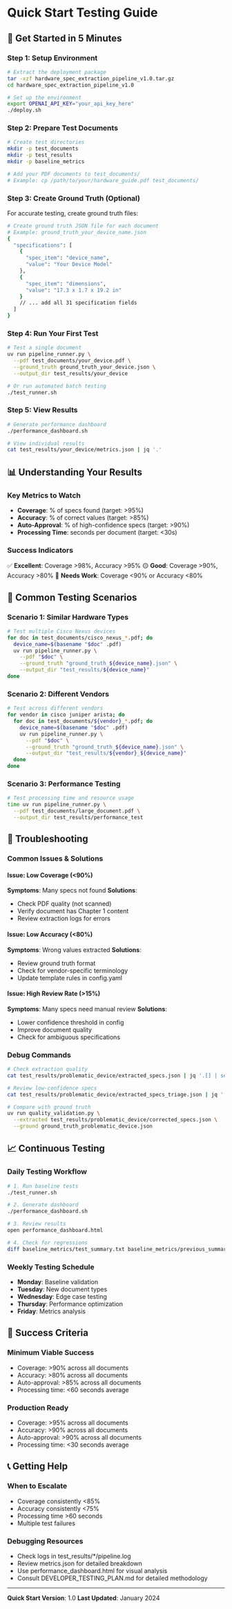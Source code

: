 # Quick Start Testing Guide

## 🚀 Get Started in 5 Minutes

### **Step 1: Setup Environment**
```bash
# Extract the deployment package
tar -xzf hardware_spec_extraction_pipeline_v1.0.tar.gz
cd hardware_spec_extraction_pipeline_v1.0

# Set up the environment
export OPENAI_API_KEY="your_api_key_here"
./deploy.sh
```

### **Step 2: Prepare Test Documents**
```bash
# Create test directories
mkdir -p test_documents
mkdir -p test_results
mkdir -p baseline_metrics

# Add your PDF documents to test_documents/
# Example: cp /path/to/your/hardware_guide.pdf test_documents/
```

### **Step 3: Create Ground Truth (Optional)**
For accurate testing, create ground truth files:
```bash
# Create ground truth JSON file for each document
# Example: ground_truth_your_device_name.json
{
  "specifications": [
    {
      "spec_item": "device_name",
      "value": "Your Device Model"
    },
    {
      "spec_item": "dimensions",
      "value": "17.3 x 1.7 x 19.2 in"
    }
    // ... add all 31 specification fields
  ]
}
```

### **Step 4: Run Your First Test**
```bash
# Test a single document
uv run pipeline_runner.py \
  --pdf test_documents/your_device.pdf \
  --ground_truth ground_truth_your_device.json \
  --output_dir test_results/your_device

# Or run automated batch testing
./test_runner.sh
```

### **Step 5: View Results**
```bash
# Generate performance dashboard
./performance_dashboard.sh

# View individual results
cat test_results/your_device/metrics.json | jq '.'
```

## 📊 Understanding Your Results

### **Key Metrics to Watch**
- **Coverage**: % of specs found (target: >95%)
- **Accuracy**: % of correct values (target: >85%)
- **Auto-Approval**: % of high-confidence specs (target: >90%)
- **Processing Time**: seconds per document (target: <30s)

### **Success Indicators**
✅ **Excellent**: Coverage >98%, Accuracy >95%
🟡 **Good**: Coverage >90%, Accuracy >80%
🔴 **Needs Work**: Coverage <90% or Accuracy <80%

## 🔧 Common Testing Scenarios

### **Scenario 1: Similar Hardware Types**
```bash
# Test multiple Cisco Nexus devices
for doc in test_documents/cisco_nexus_*.pdf; do
  device_name=$(basename "$doc" .pdf)
  uv run pipeline_runner.py \
    --pdf "$doc" \
    --ground_truth "ground_truth_${device_name}.json" \
    --output_dir "test_results/${device_name}"
done
```

### **Scenario 2: Different Vendors**
```bash
# Test across different vendors
for vendor in cisco juniper arista; do
  for doc in test_documents/${vendor}_*.pdf; do
    device_name=$(basename "$doc" .pdf)
    uv run pipeline_runner.py \
      --pdf "$doc" \
      --ground_truth "ground_truth_${device_name}.json" \
      --output_dir "test_results/${vendor}_${device_name}"
  done
done
```

### **Scenario 3: Performance Testing**
```bash
# Test processing time and resource usage
time uv run pipeline_runner.py \
  --pdf test_documents/large_document.pdf \
  --output_dir test_results/performance_test
```

## 🚨 Troubleshooting

### **Common Issues & Solutions**

#### **Issue: Low Coverage (<90%)**
**Symptoms**: Many specs not found
**Solutions**:
- Check PDF quality (not scanned)
- Verify document has Chapter 1 content
- Review extraction logs for errors

#### **Issue: Low Accuracy (<80%)**
**Symptoms**: Wrong values extracted
**Solutions**:
- Review ground truth format
- Check for vendor-specific terminology
- Update template rules in config.yaml

#### **Issue: High Review Rate (>15%)**
**Symptoms**: Many specs need manual review
**Solutions**:
- Lower confidence threshold in config
- Improve document quality
- Check for ambiguous specifications

### **Debug Commands**
```bash
# Check extraction quality
cat test_results/problematic_device/extracted_specs.json | jq '.[] | select(.confidence < 90)'

# Review low-confidence specs
cat test_results/problematic_device/extracted_specs_triage.json | jq '.review'

# Compare with ground truth
uv run quality_validation.py \
  --extracted test_results/problematic_device/corrected_specs.json \
  --ground ground_truth_problematic_device.json
```

## 📈 Continuous Testing

### **Daily Testing Workflow**
```bash
# 1. Run baseline tests
./test_runner.sh

# 2. Generate dashboard
./performance_dashboard.sh

# 3. Review results
open performance_dashboard.html

# 4. Check for regressions
diff baseline_metrics/test_summary.txt baseline_metrics/previous_summary.txt
```

### **Weekly Testing Schedule**
- **Monday**: Baseline validation
- **Tuesday**: New document types
- **Wednesday**: Edge case testing
- **Thursday**: Performance optimization
- **Friday**: Metrics analysis

## 🎯 Success Criteria

### **Minimum Viable Success**
- Coverage: >90% across all documents
- Accuracy: >80% across all documents
- Auto-approval: >85% across all documents
- Processing time: <60 seconds average

### **Production Ready**
- Coverage: >95% across all documents
- Accuracy: >90% across all documents
- Auto-approval: >90% across all documents
- Processing time: <30 seconds average

## 📞 Getting Help

### **When to Escalate**
- Coverage consistently <85%
- Accuracy consistently <75%
- Processing time >60 seconds
- Multiple test failures

### **Debugging Resources**
- Check logs in test_results/*/pipeline.log
- Review metrics.json for detailed breakdown
- Use performance_dashboard.html for visual analysis
- Consult DEVELOPER_TESTING_PLAN.md for detailed methodology

---

**Quick Start Version**: 1.0
**Last Updated**: January 2024 